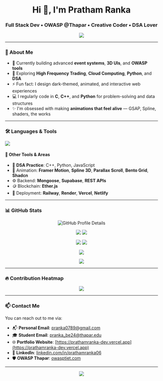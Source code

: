 <h1 align="center">Hi 👋, I'm Pratham Ranka</h1>
<h3 align="center">Full Stack Dev • OWASP @Thapar • Creative Coder • DSA Lover</h3>

<p align="center">
  <img src="https://readme-typing-svg.demolab.com/?lines=Full-stack+Dev+with+Next.js+%26+Node.js;GSAP+%2B+Framer+Motion+Artist;C+%7C+C%2B%2B+%7C+Python+%7C+DSA+Explorer;AI+%7C+Blockchain+%7C+Cloud+Learner;Open-source+%26+Research+Enthusiast&center=true&width=500&height=50" />
</p>

---

### 🧠 About Me

- 🔭 Currently building advanced **event systems**, **3D UIs**, and **OWASP tools**
- 🌱 Exploring **High Frequency Trading**, **Cloud Computing**, **Python**, and **DSA**
- ⚡ Fun fact: I design dark-themed, animated, and interactive web experiences
- 💻 I regularly code in **C**, **C++**, and **Python** for problem-solving and data structures
- ✨ I'm obsessed with making **animations that feel alive** — GSAP, Spline, shaders, the works

---

### 🛠️ Languages & Tools

<p align="left">
  <img src="https://skillicons.dev/icons?i=c,cpp,python,js,ts,react,nextjs,nodejs,express,mongodb,postgres,tailwind,threejs,figma,git,vercel,netlify,html,css" />
</p>

#### 🔧 Other Tools & Areas
- 🔄 **DSA Practice**: C++, Python, JavaScript
- 🎨 Animation: **Framer Motion**, **Spline 3D**, **Parallax Scroll**, **Bento Grid**, **Shadcn**
- ⚙️ Backend: **Mongoose**, **Supabase**, **REST APIs**
- 🪙 Blockchain: **Ether.js**
- 🚀 Deployment: **Railway**, **Render**, **Vercel**, **Netlify**

---

### 📊 GitHub Stats

<p align="center">
  <img src="https://github-profile-summary-cards.vercel.app/api/cards/profile-details?username=PrathamRanka&theme=tokyonight" alt="GitHub Profile Details" />
</p>

<p align="center">
  <img src="https://github-profile-summary-cards.vercel.app/api/cards/repos-per-language?username=PrathamRanka&theme=tokyonight" />
  <img src="https://github-profile-summary-cards.vercel.app/api/cards/most-commit-language?username=PrathamRanka&theme=tokyonight" />
</p>

<p align="center">
  <img src="https://github-profile-summary-cards.vercel.app/api/cards/stats?username=PrathamRanka&theme=tokyonight" />
  <img src="https://github-profile-summary-cards.vercel.app/api/cards/productive-time?username=PrathamRanka&theme=tokyonight&utcOffset=5.5" />
</p>

<p align="center">
  <img src="https://github-readme-streak-stats.herokuapp.com?user=PrathamRanka&theme=tokyonight&hide_border=false" />
</p>

<p align="center">
  <img src="https://github-readme-activity-graph.vercel.app/graph?username=PrathamRanka&theme=tokyo-night&area=true&hide_border=false" />
</p>

---

### 🔥 Contribution Heatmap

<p align="center">
  <img src="https://github-profile-summary-cards.vercel.app/api/cards/profile-details?username=PrathamRanka&theme=tokyonight" />
</p>

---

### 📫 Contact Me

You can reach out to me via:

- 📬 **Personal Email**: [pranka0789@gmail.com](mailto:pranka0789@gmail.com)  
- 🎓 **Student Email**: [pranka_be24@thapar.edu](mailto:pranka_be24@thapar.edu)  
- 🌐 **Portfolio Website**: [https://prathamranka-dev.vercel.app](https://prathamranka-dev.vercel.app)  
- 🔗 **LinkedIn**: [linkedin.com/in/prathamranka06](https://linkedin.com/in/prathamranka06)  
- 🛡️ **OWASP Thapar**: [owasptiet.com](https://owasptiet.com)

---

<p align="center">
  <img src="https://komarev.com/ghpvc/?username=PrathamRanka&label=Profile%20views&color=0e75b6&style=flat" />
</p>
